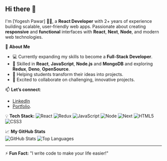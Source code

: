 ## Hi there 👋

I'm [Yogesh Pawar] 🙋‍♂️, a **React Developer** with 2+ years of experience building scalable, user-friendly web apps. Passionate about creating **responsive** and **functional** interfaces with **React**, **Next**, **Node**, and modern web technologies.

🌟 **About Me**
- 💻 Currently expanding my skills to become a **Full-Stack Developer**.
- 🎯 Skilled in **React**, **JavaScript**, **Node.js** and **MongoDB** and exploring **Redux**, **Deno**, **OpenSource**.
- 🤝 Helping students transform their ideas into projects.
- 🚀 Excited to collaborate on challenging, innovative projects.

📫 **Let’s connect**:  
- [LinkedIn](https://linkedin.com/in/yogeshd-pawar/)
- [Portfolio](https://yogesh-06.github.io/portfolio-webapp/).

💡 **Tech Stack:**
![React](https://img.shields.io/badge/React-61DAFB?style=for-the-badge&logo=react&logoColor=white)
![Redux](https://img.shields.io/badge/Redux-764ABC?style=for-the-badge&logo=redux&logoColor=white)
![JavaScript](https://img.shields.io/badge/JavaScript-F7DF1E?style=for-the-badge&logo=javascript&logoColor=black)
![Node](https://img.shields.io/badge/Node-F7DF1E?style=for-the-badge&logo=node&logoColor=black)
![Next](https://img.shields.io/badge/Next-F7DF1E?style=for-the-badge&logo=next&logoColor=black)
![HTML5](https://img.shields.io/badge/HTML5-E34F26?style=for-the-badge&logo=html5&logoColor=white)
![CSS3](https://img.shields.io/badge/CSS3-1572B6?style=for-the-badge&logo=css3&logoColor=white)

📈 **My GitHub Stats**  
![GitHub Stats](https://github-readme-stats.vercel.app/api?username=yogesh-06&show_icons=true&theme=radical)
![Top Languages](https://github-readme-stats.vercel.app/api/top-langs/?username=yogesh-06&layout=compact&theme=radical)

---

⚡ **Fun Fact:** "I write code to make your life easier!"
